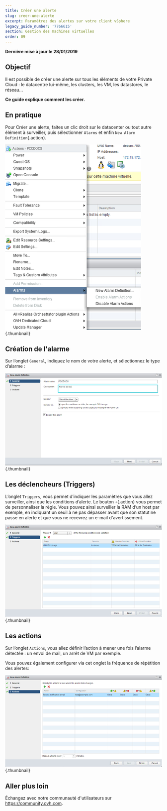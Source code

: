 ```yaml
---
title: Créer une alerte
slug: creer-une-alerte
excerpt: Paramétrez des alertes sur votre client vSphere 
legacy_guide_number: '7766615'
section: Gestion des machines virtuelles
order: 09
---
```


**Dernière mise à jour le 28/01/2019**

## Objectif

Il est possible de créer une alerte sur tous les éléments de votre Private Cloud : le datacentre lui-même, les clusters, les VM, les datastores, le réseau...

**Ce guide explique comment les créer.**


## En pratique

Pour Créer une alerte, faites un clic droit sur le datacenter ou tout autre élément à surveiller, puis sélectionner `Alarms` et enfin `New Alarm Definition`{.action}.

![](images/alarme1.png){.thumbnail}

## Création de l'alarme

Sur l’onglet `General`, indiquez le nom de votre alerte, et sélectionnez le type d’alarme :

![](images/alarme2.png){.thumbnail}

## Les déclencheurs (Triggers)

L’onglet `Triggers`, vous permet d’indiquer les paramètres que vous allez surveiller, ainsi que les conditions d’alerte. Le bouton `+`{.action} vous permet de personnaliser la règle. Vous pouvez ainsi surveiller la RAM d’un host par exemple, en indiquant un seuil à ne pas dépasser avant que son statut ne passe en alerte et que vous ne recevrez un e-mail d'avertissement.

![](images/alarme3.png){.thumbnail}

## Les actions

Sur l’onglet `Actions`, vous allez définir l’action à mener une fois l’alarme détectée : un envoi de mail, un arrêt de VM par exemple. 

Vous pouvez également configurer via cet onglet la fréquence de répétition des alertes:

![](images/alarme4.png){.thumbnail}

## Aller plus loin

Échangez avec notre communauté d'utilisateurs sur <https://community.ovh.com>.